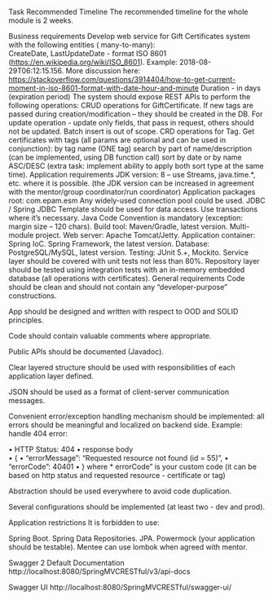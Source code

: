 Task Recommended Timeline The recommended timeline for the whole module is 2 weeks.

Business requirements Develop web service for Gift Certificates system with the following entities (
many-to-many): \
CreateDate, LastUpdateDate - format ISO 8601 (https://en.wikipedia.org/wiki/ISO_8601). Example:
2018-08-29T06:12:15.156. More discussion
here: https://stackoverflow.com/questions/3914404/how-to-get-current-moment-in-iso-8601-format-with-date-hour-and-minute
Duration - in days (expiration period)
The system should expose REST APIs to perform the following operations:
CRUD operations for GiftCertificate. If new tags are passed during creation/modification – they
should be created in the DB. For update operation - update only fields, that pass in request, others
should not be updated. Batch insert is out of scope. CRD operations for Tag. Get certificates with
tags (all params are optional and can be used in conjunction):
by tag name (ONE tag)
search by part of name/description (can be implemented, using DB function call)
sort by date or by name ASC/DESC (extra task: implement ability to apply both sort type at the same
time). Application requirements JDK version: 8 – use Streams, java.time.*, etc. where it is
possible. (the JDK version can be increased in agreement with the mentor/group coordinator/run
coordinator)
Application packages root: com.epam.esm Any widely-used connection pool could be used. JDBC / Spring
JDBC Template should be used for data access. Use transactions where it’s necessary. Java Code
Convention is mandatory (exception: margin size – 120 chars). Build tool: Maven/Gradle, latest
version. Multi-module project. Web server: Apache Tomcat/Jetty. Application container: Spring IoC.
Spring Framework, the latest version. Database: PostgreSQL/MySQL, latest version. Testing: JUnit
5.+, Mockito. Service layer should be covered with unit tests not less than 80%. Repository layer
should be tested using integration tests with an in-memory embedded database (all operations with
certificates). General requirements Code should be clean and should not contain any
“developer-purpose” constructions.

App should be designed and written with respect to OOD and SOLID principles.

Code should contain valuable comments where appropriate.

Public APIs should be documented (Javadoc).

Clear layered structure should be used with responsibilities of each application layer defined.

JSON should be used as a format of client-server communication messages.

Convenient error/exception handling mechanism should be implemented: all errors should be meaningful
and localized on backend side. Example: handle 404 error:

• HTTP Status: 404 • response body    
• { • “errorMessage”: “Requested resource not found (id = 55)”, • “errorCode”: 40401 • } where *
errorCode” is your custom code (it can be based on http status and requested resource - certificate
or tag)

Abstraction should be used everywhere to avoid code duplication.

Several configurations should be implemented (at least two - dev and prod).

Application restrictions It is forbidden to use:

Spring Boot. Spring Data Repositories. JPA. Powermock (your application should be testable). Mentee
can use lombok when agreed with mentor.

Swagger 2 Default Documentation
http://localhost:8080/SpringMVCRESTful/v3/api-docs

Swagger UI
http://localhost:8080/SpringMVCRESTful/swagger-ui/